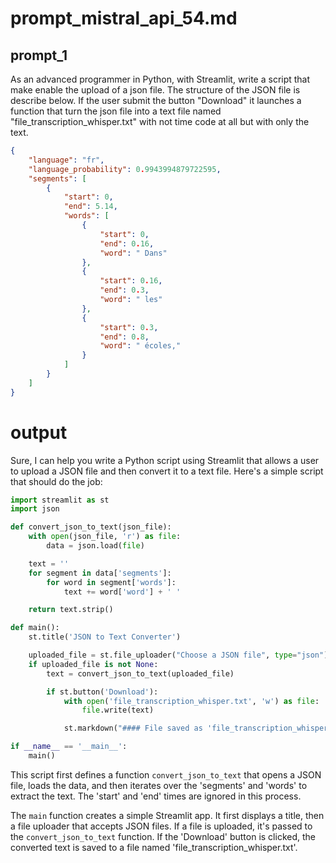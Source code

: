 # prompt_mistral_api_54.md


## prompt_1

As an advanced programmer in Python, with Streamlit, write a script that make enable the upload of a json file. The structure of the JSON file is describe below. If the user submit the button "Download" it launches a function that turn the json file into a text file named "file_transcription_whisper.txt" with not time code at all but with only the text.
```json
{
    "language": "fr",
    "language_probability": 0.9943994879722595,
    "segments": [
        {
            "start": 0,
            "end": 5.14,
            "words": [
                {
                    "start": 0,
                    "end": 0.16,
                    "word": " Dans"
                },
                {
                    "start": 0.16,
                    "end": 0.3,
                    "word": " les"
                },
                {
                    "start": 0.3,
                    "end": 0.8,
                    "word": " écoles,"
                }
            ]
        }
    ]
}
```

# output

Sure, I can help you write a Python script using Streamlit that allows a user to upload a JSON file and then convert it to a text file. Here's a simple script that should do the job:

```python
import streamlit as st
import json

def convert_json_to_text(json_file):
    with open(json_file, 'r') as file:
        data = json.load(file)

    text = ''
    for segment in data['segments']:
        for word in segment['words']:
            text += word['word'] + ' '

    return text.strip()

def main():
    st.title('JSON to Text Converter')

    uploaded_file = st.file_uploader("Choose a JSON file", type="json")
    if uploaded_file is not None:
        text = convert_json_to_text(uploaded_file)

        if st.button('Download'):
            with open('file_transcription_whisper.txt', 'w') as file:
                file.write(text)

            st.markdown("#### File saved as 'file_transcription_whisper.txt'")

if __name__ == '__main__':
    main()
```

This script first defines a function `convert_json_to_text` that opens a JSON file, loads the data, and then iterates over the 'segments' and 'words' to extract the text. The 'start' and 'end' times are ignored in this process.

The `main` function creates a simple Streamlit app. It first displays a title, then a file uploader that accepts JSON files. If a file is uploaded, it's passed to the `convert_json_to_text` function. If the 'Download' button is clicked, the converted text is saved to a file named 'file_transcription_whisper.txt'.


